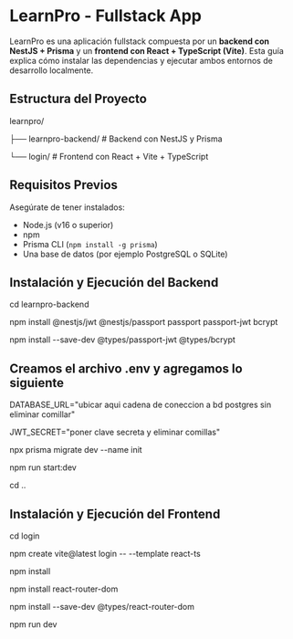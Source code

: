 # LearnPro - Fullstack App

LearnPro es una aplicación fullstack compuesta por un **backend con NestJS + Prisma** y un **frontend con React + TypeScript (Vite)**. Esta guía explica cómo instalar las dependencias y ejecutar ambos entornos de desarrollo localmente.

## Estructura del Proyecto

learnpro/

├── learnpro-backend/ # Backend con NestJS y Prisma

└── login/ # Frontend con React + Vite + TypeScript


## Requisitos Previos

Asegúrate de tener instalados:

- Node.js (v16 o superior)
- npm
- Prisma CLI (`npm install -g prisma`)
- Una base de datos (por ejemplo PostgreSQL o SQLite)

## Instalación y Ejecución del Backend

cd learnpro-backend

npm install @nestjs/jwt @nestjs/passport passport passport-jwt bcrypt

npm install --save-dev @types/passport-jwt @types/bcrypt

## Creamos el archivo .env y agregamos lo siguiente

DATABASE_URL="ubicar aqui cadena de coneccion a bd postgres sin eliminar comillar"

JWT_SECRET="poner clave secreta y eliminar comillas"
 
npx prisma migrate dev --name init

npm run start:dev

cd ..

## Instalación y Ejecución del Frontend

cd login

npm create vite@latest login -- --template react-ts

npm install

npm install react-router-dom

npm install --save-dev @types/react-router-dom

npm run dev

